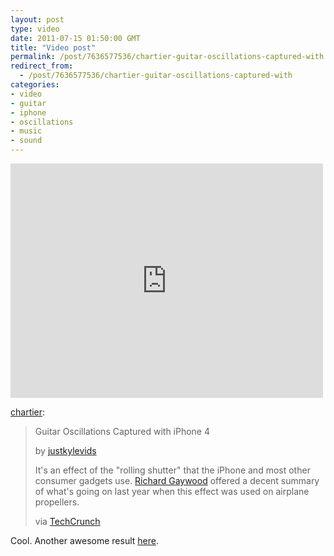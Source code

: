 ```yaml
---
layout: post
type: video
date: 2011-07-15 01:50:00 GMT
title: "Video post"
permalink: /post/7636577536/chartier-guitar-oscillations-captured-with
redirect_from: 
  - /post/7636577536/chartier-guitar-oscillations-captured-with
categories:
- video
- guitar
- iphone
- oscillations
- music
- sound
---
```

<iframe width="500" height="375"  id="youtube_iframe" src="https://www.youtube.com/embed/TKF6nFzpHBU?feature=oembed&amp;enablejsapi=1&amp;wmode=opaque" frameborder="0" allow="accelerometer; autoplay; clipboard-write; encrypted-media; gyroscope; picture-in-picture" allowfullscreen title="Guitar Oscillations Captured with iPhone 4"></iframe>

<p><a href="http://onefps.net/post/7616174107" class="tumblr_blog">chartier</a>:</p>

<blockquote><p>Guitar Oscillations Captured with iPhone 4</p>

<p>by <a href="https://www.youtube.com/watch?v=TKF6nFzpHBU">justkylevids</a></p>

<p>It's an effect of the "rolling shutter" that the iPhone and most other consumer gadgets use. <a href="http://www.tuaw.com/2010/08/26/rolling-shutter-effect-can-make-stunning-iphone-photos/">Richard Gaywood</a> offered a decent summary of what's going on last year when this effect was used on airplane propellers.</p>

<p>via <a href="http://techcrunch.com/2011/07/14/iphone-camera-classical-guitar-wild-rolling-shutter-effects/">TechCrunch</a></p></blockquote>

<p>Cool. Another awesome result <a href="http://www.globalnerdy.com/2009/01/13/cheap-camera-interesting-shot/">here</a>.</p>
